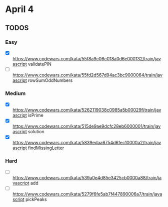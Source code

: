 # April 4

## TODOS

### Easy

- [x] <https://www.codewars.com/kata/55f8a9c06c018a0d6e000132/train/javascript> validatePIN
- [ ] <https://www.codewars.com/kata/55fd2d567d94ac3bc9000064/train/javascript> rowSumOddNumbers

### Medium

- [x] <https://www.codewars.com/kata/5262119038c0985a5b00029f/train/javascript> isPrime
- [x] <https://www.codewars.com/kata/515de9ae9dcfc28eb6000001/train/javascript> solution
- [x] <https://www.codewars.com/kata/5839edaa6754d6fec10000a2/train/javascript> findMissingLetter

### Hard

- [ ] <https://www.codewars.com/kata/539a0e4d85e3425cb0000a88/train/javascript> add
- [ ] <https://www.codewars.com/kata/5279f6fe5ab7f447890006a7/train/javascript> pickPeaks
